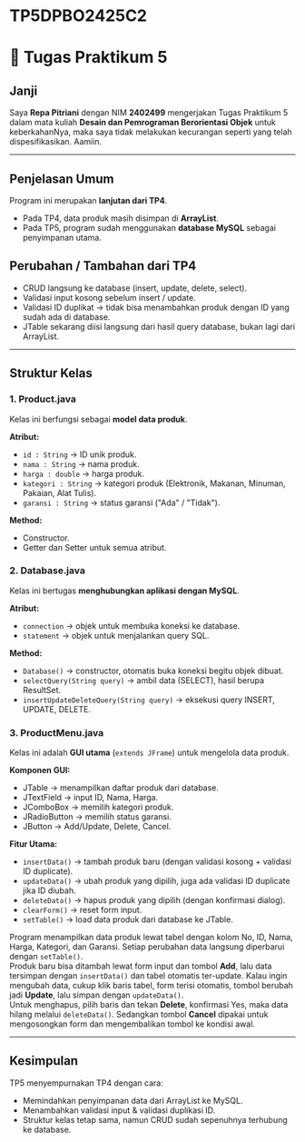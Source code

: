 # TP5DPBO2425C2

# 📝 Tugas Praktikum 5  

## Janji  
Saya **Repa Pitriani** dengan NIM **2402499** mengerjakan Tugas Praktikum 5 dalam mata kuliah **Desain dan Pemrograman Berorientasi Objek** untuk keberkahanNya, maka saya tidak melakukan kecurangan seperti yang telah dispesifikasikan. Aamiin.  

---

## Penjelasan Umum  
Program ini merupakan **lanjutan dari TP4**.  
- Pada TP4, data produk masih disimpan di **ArrayList**.  
- Pada TP5, program sudah menggunakan **database MySQL** sebagai penyimpanan utama.  

## Perubahan / Tambahan dari TP4  
- CRUD langsung ke database (insert, update, delete, select).  
- Validasi input kosong sebelum insert / update.  
- Validasi ID duplikat → tidak bisa menambahkan produk dengan ID yang sudah ada di database.  
- JTable sekarang diisi langsung dari hasil query database, bukan lagi dari ArrayList.  

---

## Struktur Kelas  

### 1. Product.java  
Kelas ini berfungsi sebagai **model data produk**.  

**Atribut:**  
- `id : String` → ID unik produk.  
- `nama : String` → nama produk.  
- `harga : double` → harga produk.  
- `kategori : String` → kategori produk (Elektronik, Makanan, Minuman, Pakaian, Alat Tulis).  
- `garansi : String` → status garansi ("Ada" / "Tidak").  

**Method:**  
- Constructor.  
- Getter dan Setter untuk semua atribut.  

### 2. Database.java  
Kelas ini bertugas **menghubungkan aplikasi dengan MySQL**.  

**Atribut:**  
- `connection` → objek untuk membuka koneksi ke database.  
- `statement` → objek untuk menjalankan query SQL.  

**Method:**  
- `Database()` → constructor, otomatis buka koneksi begitu objek dibuat.  
- `selectQuery(String query)` → ambil data (SELECT), hasil berupa ResultSet.  
- `insertUpdateDeleteQuery(String query)` → eksekusi query INSERT, UPDATE, DELETE.  

### 3. ProductMenu.java  
Kelas ini adalah **GUI utama** (`extends JFrame`) untuk mengelola data produk.  

**Komponen GUI:**  
- JTable → menampilkan daftar produk dari database.  
- JTextField → input ID, Nama, Harga.  
- JComboBox → memilih kategori produk.  
- JRadioButton → memilih status garansi.  
- JButton → Add/Update, Delete, Cancel.  

**Fitur Utama:**  
- `insertData()` → tambah produk baru (dengan validasi kosong + validasi ID duplicate).  
- `updateData()` → ubah produk yang dipilih, juga ada validasi ID duplicate jika ID diubah.  
- `deleteData()` → hapus produk yang dipilih (dengan konfirmasi dialog).  
- `clearForm()` → reset form input.  
- `setTable()` → load data produk dari database ke JTable.  

Program menampilkan data produk lewat tabel dengan kolom No, ID, Nama, Harga, Kategori, dan Garansi. Setiap perubahan data langsung diperbarui dengan `setTable()`.  
Produk baru bisa ditambah lewat form input dan tombol **Add**, lalu data tersimpan dengan `insertData()` dan tabel otomatis ter-update. Kalau ingin mengubah data, cukup klik baris tabel, form terisi otomatis, tombol berubah jadi **Update**, lalu simpan dengan `updateData()`.  
Untuk menghapus, pilih baris dan tekan **Delete**, konfirmasi Yes, maka data hilang melalui `deleteData()`. Sedangkan tombol **Cancel** dipakai untuk mengosongkan form dan mengembalikan tombol ke kondisi awal.  

---

## Kesimpulan  
TP5 menyempurnakan TP4 dengan cara:  
- Memindahkan penyimpanan data dari ArrayList ke MySQL.  
- Menambahkan validasi input & validasi duplikasi ID.  
- Struktur kelas tetap sama, namun CRUD sudah sepenuhnya terhubung ke database.  

